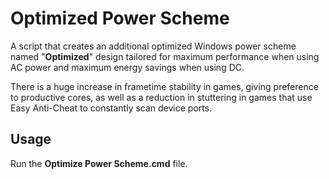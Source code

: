 # Optimized Power Scheme

A script that creates an additional optimized Windows power scheme named "**Optimized**" design tailored for maximum performance when using AC power and maximum energy savings when using DC.

There is a huge increase in frametime stability in games, giving preference to productive cores, as well as a reduction in stuttering in games that use Easy Anti-Cheat to constantly scan device ports.

## Usage

Run the **Optimize Power Scheme.cmd** file.
